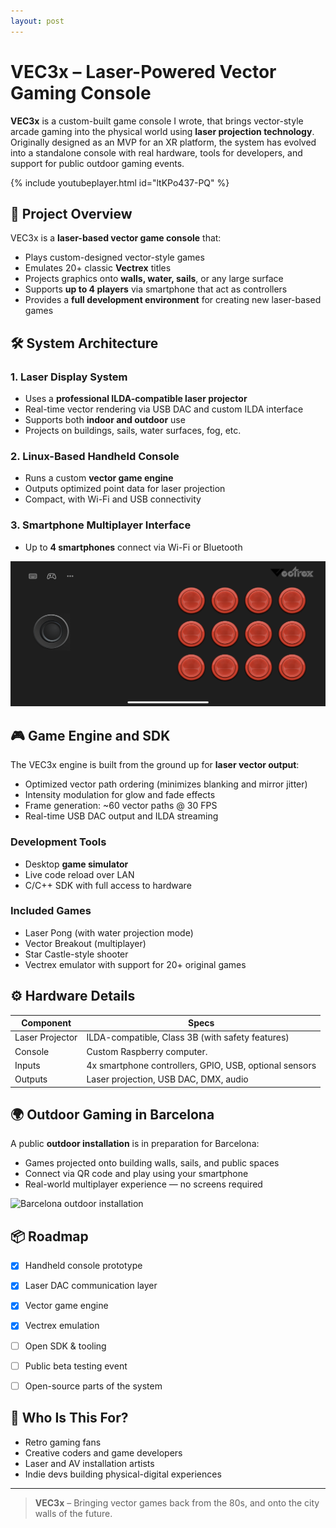 ```yaml
---
layout: post
---
```


# VEC3x – Laser-Powered Vector Gaming Console

**VEC3x** is a custom-built game console I wrote, that brings vector-style arcade gaming into the physical world using **laser projection technology**. Originally designed as an MVP for an XR platform, the system has evolved into a standalone console with real hardware, tools for developers, and support for public outdoor gaming events.

{% include youtubeplayer.html id="ltKPo437-PQ" %}

## 🚀 Project Overview

VEC3x is a **laser-based vector game console** that:

- Plays custom-designed vector-style games
- Emulates 20+ classic **Vectrex** titles
- Projects graphics onto **walls, water, sails**, or any large surface
- Supports **up to 4 players** via smartphone that act as controllers
- Provides a **full development environment** for creating new laser-based games


## 🛠️ System Architecture

### 1. Laser Display System
- Uses a **professional ILDA-compatible laser projector**
- Real-time vector rendering via USB DAC and custom ILDA interface
- Supports both **indoor and outdoor** use
- Projects on buildings, sails, water surfaces, fog, etc.

### 2. Linux-Based Handheld Console
- Runs a custom **vector game engine**
- Outputs optimized point data for laser projection
- Compact, with Wi-Fi and USB connectivity

### 3. Smartphone Multiplayer Interface
- Up to **4 smartphones** connect via Wi-Fi or Bluetooth

![Smartphone controller](/images/smartphone-controller.png)

## 🎮 Game Engine and SDK

The VEC3x engine is built from the ground up for **laser vector output**:

- Optimized vector path ordering (minimizes blanking and mirror jitter)
- Intensity modulation for glow and fade effects
- Frame generation: ~60 vector paths @ 30 FPS
- Real-time USB DAC output and ILDA streaming

### Development Tools

- Desktop **game simulator**
- Live code reload over LAN
- C/C++ SDK with full access to hardware

### Included Games

- Laser Pong (with water projection mode)
- Vector Breakout (multiplayer)
- Star Castle-style shooter
- Vectrex emulator with support for 20+ original games


## ⚙️ Hardware Details

| Component       | Specs                                                                 |
|-----------------|-----------------------------------------------------------------------|
| Laser Projector | ILDA-compatible, Class 3B (with safety features)                      |
| Console         | Custom Raspberry computer.                                            |
| Inputs          | 4x smartphone controllers, GPIO, USB, optional sensors                |
| Outputs         | Laser projection, USB DAC, DMX, audio                                 |


## 🌍 Outdoor Gaming in Barcelona

A public **outdoor installation** is in preparation for Barcelona:

- Games projected onto building walls, sails, and public spaces
- Connect via QR code and play using your smartphone
- Real-world multiplayer experience — no screens required


![Barcelona outdoor installation](/images/barcelona2.png)

## 📦 Roadmap

- [x] Handheld console prototype
- [x] Laser DAC communication layer
- [x] Vector game engine
- [x] Vectrex emulation
- [ ] Open SDK & tooling
- [ ] Public beta testing event
- [ ] Open-source parts of the system


## 👾 Who Is This For?

- Retro gaming fans
- Creative coders and game developers
- Laser and AV installation artists
- Indie devs building physical-digital experiences

---

> **VEC3x** – Bringing vector games back from the 80s, and onto the city walls of the future.
